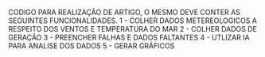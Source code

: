 CODIGO PARA REALIZAÇÃO DE ARTIGO, O MESMO DEVE CONTER AS SEGUINTES FUNCIONALIDADES.
1 - COLHER DADOS METEREOLOGICOS A RESPEITO DOS VENTOS E TEMPERATURA DO MAR
2 - COLHER DADOS DE GERAÇÃO
3 - PREENCHER FALHAS E DADOS FALTANTES
4 - UTLIZAR IA PARA ANALISE DOS DADOS
5 - GERAR GRÁFICOS 